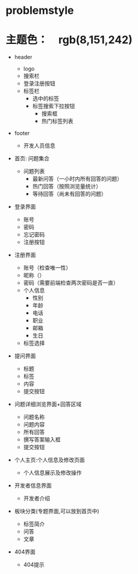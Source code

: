 # problemstyle
# 主题色：　rgb(8,151,242)

* header
  * logo
  * 搜索栏
  * 登录注册按钮
  * 标签栏
      * 选中的标签
      * 标签搜索下拉按钮
        * 搜索框
        * 热门标签列表
* footer
    * 开发人员信息
* 首页: 问题集合
   * 问题列表
      * 最新问答（一小时内所有回答的问题）
      * 热门回答（按照浏览量统计）
      * 等待回答（尚未有回答的问题）

* 登录界面
  * 账号
  * 密码
  * 忘记密码
  * 注册按钮
* 注册界面
  * 账号（检查唯一性）
  * 昵称（）
  * 密码（需要前端检查两次密码是否一直）
  * 个人信息
    * 性别
    * 年龄
    * 电话
    * 职业
    * 邮箱
    * 生日
  * 标签选择


* 提问界面
  * 标题
  * 标签
  * 内容
  * 提交按钮
* 问题详细浏览界面+回答区域
  * 问题名称
  * 问题内容
  * 所有回答
  * 撰写答案输入框
  * 提交按钮



* 个人主页:个人信息及修改页面
  * 个人信息展示及修改操作
* 开发者信息界面
  * 开发者介绍
* 板块分类(专题界面,可以放到首页中)
  * 标签简介
  * 问答
  * 文章
* 404界面
  * 404提示

